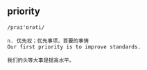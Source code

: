 ## priority
```
/praɪ'ɒrəti/

n. 优先权；优先事项，首要的事情
Our first priority is to improve standards.

我们的头等大事是提高水平。
```
